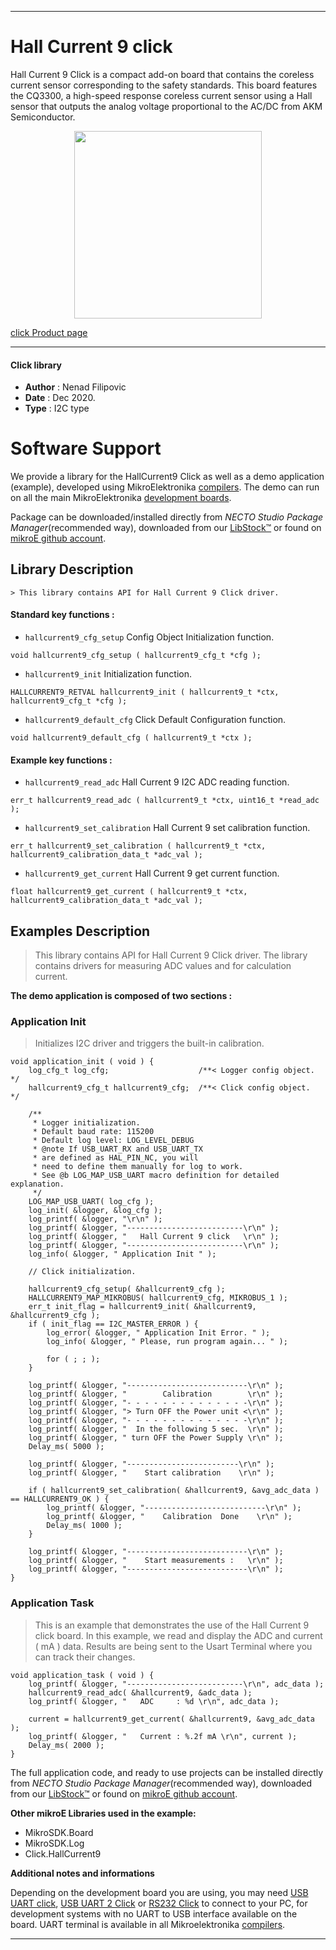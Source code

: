 
---

# Hall Current 9 click

Hall Current 9 Click is a compact add-on board that contains the coreless current sensor corresponding to the safety standards. This board features the CQ3300, a high-speed response coreless current sensor using a Hall sensor that outputs the analog voltage proportional to the AC/DC from AKM Semiconductor.

<p align="center">
  <img src="https://download.mikroe.com/images/click_for_ide/hall_current_9_click.png" height=300px>
</p>

[click Product page](https://www.mikroe.com/hall-current-9-click)

---


#### Click library

- **Author**        : Nenad Filipovic
- **Date**          : Dec 2020.
- **Type**          : I2C type


# Software Support

We provide a library for the HallCurrent9 Click
as well as a demo application (example), developed using MikroElektronika
[compilers](https://www.mikroe.com/necto-studio).
The demo can run on all the main MikroElektronika [development boards](https://www.mikroe.com/development-boards).

Package can be downloaded/installed directly from *NECTO Studio Package Manager*(recommended way), downloaded from our [LibStock&trade;](https://libstock.mikroe.com) or found on [mikroE github account](https://github.com/MikroElektronika/mikrosdk_click_v2/tree/master/clicks).

## Library Description

```
> This library contains API for Hall Current 9 Click driver.

```

#### Standard key functions :

- `hallcurrent9_cfg_setup` Config Object Initialization function.
```
void hallcurrent9_cfg_setup ( hallcurrent9_cfg_t *cfg );
```

- `hallcurrent9_init` Initialization function.
```
HALLCURRENT9_RETVAL hallcurrent9_init ( hallcurrent9_t *ctx, hallcurrent9_cfg_t *cfg );
```

- `hallcurrent9_default_cfg` Click Default Configuration function.
```
void hallcurrent9_default_cfg ( hallcurrent9_t *ctx );
```

#### Example key functions :

- `hallcurrent9_read_adc` Hall Current 9 I2C ADC reading function.
```
err_t hallcurrent9_read_adc ( hallcurrent9_t *ctx, uint16_t *read_adc );
```

- `hallcurrent9_set_calibration` Hall Current 9 set calibration function.
```
err_t hallcurrent9_set_calibration ( hallcurrent9_t *ctx, hallcurrent9_calibration_data_t *adc_val );
```

- `hallcurrent9_get_current` Hall Current 9 get current function.
```
float hallcurrent9_get_current ( hallcurrent9_t *ctx, hallcurrent9_calibration_data_t *adc_val );
```

## Examples Description

> This library contains API for Hall Current 9 Click driver.
> The library contains drivers for measuring ADC values 
> and for calculation current.

**The demo application is composed of two sections :**

### Application Init

> Initializes I2C driver and triggers the built-in calibration.

```
void application_init ( void ) {
    log_cfg_t log_cfg;                    /**< Logger config object. */
    hallcurrent9_cfg_t hallcurrent9_cfg;  /**< Click config object.  */

    /** 
     * Logger initialization.
     * Default baud rate: 115200
     * Default log level: LOG_LEVEL_DEBUG
     * @note If USB_UART_RX and USB_UART_TX 
     * are defined as HAL_PIN_NC, you will 
     * need to define them manually for log to work. 
     * See @b LOG_MAP_USB_UART macro definition for detailed explanation.
     */
    LOG_MAP_USB_UART( log_cfg );
    log_init( &logger, &log_cfg );
    log_printf( &logger, "\r\n" );
    log_printf( &logger, "--------------------------\r\n" );
    log_printf( &logger, "   Hall Current 9 click   \r\n" );
    log_printf( &logger, "--------------------------\r\n" );
    log_info( &logger, " Application Init " );

    // Click initialization.

    hallcurrent9_cfg_setup( &hallcurrent9_cfg );
    HALLCURRENT9_MAP_MIKROBUS( hallcurrent9_cfg, MIKROBUS_1 );
    err_t init_flag = hallcurrent9_init( &hallcurrent9, &hallcurrent9_cfg );
    if ( init_flag == I2C_MASTER_ERROR ) {
        log_error( &logger, " Application Init Error. " );
        log_info( &logger, " Please, run program again... " );

        for ( ; ; );
    }
    
    log_printf( &logger, "---------------------------\r\n" );
    log_printf( &logger, "        Calibration        \r\n" );
    log_printf( &logger, "- - - - - - - - - - - - - -\r\n" );
    log_printf( &logger, "> Turn OFF the Power unit <\r\n" );
    log_printf( &logger, "- - - - - - - - - - - - - -\r\n" );
    log_printf( &logger, "  In the following 5 sec.  \r\n" );
    log_printf( &logger, " turn OFF the Power Supply \r\n" );
    Delay_ms( 5000 );
    
    log_printf( &logger, "-------------------------\r\n" );
    log_printf( &logger, "    Start calibration    \r\n" );
    
    if ( hallcurrent9_set_calibration( &hallcurrent9, &avg_adc_data ) == HALLCURRENT9_OK ) {
        log_printf( &logger, "---------------------------\r\n" );
        log_printf( &logger, "    Calibration  Done    \r\n" );
        Delay_ms( 1000 );    
    }
    
    log_printf( &logger, "---------------------------\r\n" );
    log_printf( &logger, "    Start measurements :   \r\n" );
    log_printf( &logger, "---------------------------\r\n" );
}
```

### Application Task

> This is an example that demonstrates the use of the Hall Current 9 click board.
> In this example, we read and display the ADC and current ( mA ) data.
> Results are being sent to the Usart Terminal where you can track their changes.

```
void application_task ( void ) {   
    log_printf( &logger, "--------------------------\r\n", adc_data );
    hallcurrent9_read_adc( &hallcurrent9, &adc_data );
    log_printf( &logger, "   ADC     : %d \r\n", adc_data );

    current = hallcurrent9_get_current( &hallcurrent9, &avg_adc_data );
    log_printf( &logger, "   Current : %.2f mA \r\n", current );
    Delay_ms( 2000 );
}
```

The full application code, and ready to use projects can be installed directly from *NECTO Studio Package Manager*(recommended way), downloaded from our [LibStock&trade;](https://libstock.mikroe.com) or found on [mikroE github account](https://github.com/MikroElektronika/mikrosdk_click_v2/tree/master/clicks).

**Other mikroE Libraries used in the example:**

- MikroSDK.Board
- MikroSDK.Log
- Click.HallCurrent9

**Additional notes and informations**

Depending on the development board you are using, you may need
[USB UART click](https://www.mikroe.com/usb-uart-click),
[USB UART 2 Click](https://www.mikroe.com/usb-uart-2-click) or
[RS232 Click](https://www.mikroe.com/rs232-click) to connect to your PC, for
development systems with no UART to USB interface available on the board. UART
terminal is available in all Mikroelektronika
[compilers](https://shop.mikroe.com/compilers).

---
